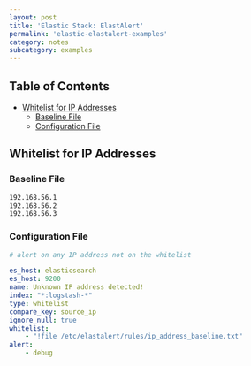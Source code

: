 ```yaml
---
layout: post
title: 'Elastic Stack: ElastAlert'
permalink: 'elastic-elastalert-examples'
category: notes
subcategory: examples
---
```


## Table of Contents
* [Whitelist for IP Addresses](#whitelist-for-ip-addresses)
    * [Baseline File](#baseline-file)
    * [Configuration File](#configuration-file)

## Whitelist for IP Addresses
### Baseline File
```bash
192.168.56.1
192.168.56.2
192.168.56.3
```
### Configuration File
```yaml
# alert on any IP address not on the whitelist

es_host: elasticsearch
es_host: 9200
name: Unknown IP address detected!
index: "*:logstash-*"
type: whitelist
compare_key: source_ip
ignore_null: true
whitelist:
    - "!file /etc/elastalert/rules/ip_address_baseline.txt"
alert:
    - debug
```
